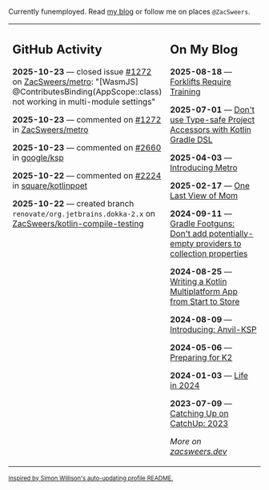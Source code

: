 Currently funemployed. Read [my blog](https://zacsweers.dev/) or follow me on places `@ZacSweers`.

<table><tr><td valign="top" width="60%">

## GitHub Activity
<!-- githubActivity starts -->
**2025-10-23** — closed issue [#1272](https://github.com/ZacSweers/metro/issues/1272) on [ZacSweers/metro](https://github.com/ZacSweers/metro): "[WasmJS] @ContributesBinding(AppScope::class) not working in multi-module settings"

**2025-10-23** — commented on [#1272](https://github.com/ZacSweers/metro/issues/1272#issuecomment-3438819173) in [ZacSweers/metro](https://github.com/ZacSweers/metro)

**2025-10-23** — commented on [#2660](https://github.com/google/ksp/issues/2660#issuecomment-3437254579) in [google/ksp](https://github.com/google/ksp)

**2025-10-22** — commented on [#2224](https://github.com/square/kotlinpoet/pull/2224#issuecomment-3434492941) in [square/kotlinpoet](https://github.com/square/kotlinpoet)

**2025-10-22** — created branch `renovate/org.jetbrains.dokka-2.x` on [ZacSweers/kotlin-compile-testing](https://github.com/ZacSweers/kotlin-compile-testing)
<!-- githubActivity ends -->
</td><td valign="top" width="40%">

## On My Blog
<!-- blog starts -->
**2025-08-18** — [Forklifts Require Training](https://www.zacsweers.dev/forklifts-require-training/)

**2025-07-01** — [Don't use Type-safe Project Accessors with Kotlin Gradle DSL](https://www.zacsweers.dev/dont-use-type-safe-project-accessors-with-kotlin-gradle-dsl/)

**2025-04-03** — [Introducing Metro](https://www.zacsweers.dev/introducing-metro/)

**2025-02-17** — [One Last View of Mom](https://www.zacsweers.dev/one-last-view-of-mom/)

**2024-09-11** — [Gradle Footguns: Don't add potentially-empty providers to collection properties](https://www.zacsweers.dev/gradle-footgun-adding-empty-providers-to-collection-properties/)

**2024-08-25** — [Writing a Kotlin Multiplatform App from Start to Store](https://www.zacsweers.dev/writing-a-kotlin-multiplatform-app-from-start-to-store/)

**2024-08-09** — [Introducing: Anvil-KSP](https://www.zacsweers.dev/introducing-anvil-ksp/)

**2024-05-06** — [Preparing for K2](https://www.zacsweers.dev/preparing-for-k2/)

**2024-01-03** — [Life in 2024](https://www.zacsweers.dev/life-in-2024/)

**2023-07-09** — [Catching Up on CatchUp: 2023](https://www.zacsweers.dev/catching-up-on-catchup-2023/)
<!-- blog ends -->
_More on [zacsweers.dev](https://zacsweers.dev/)_
</td></tr></table>

<sub><a href="https://simonwillison.net/2020/Jul/10/self-updating-profile-readme/">Inspired by Simon Willison's auto-updating profile README.</a></sub>